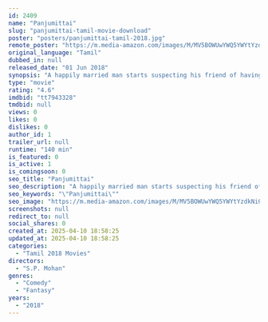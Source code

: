 ```yaml
---
id: 2409
name: "Panjumittai"
slug: "panjumittai-tamil-movie-download"
poster: "posters/panjumittai-tamil-2018.jpg"
remote_poster: "https://m.media-amazon.com/images/M/MV5BOWUwYWQ5YWYtYzdkNi00ZGNjLTg4MGQtYWVmMzlhY2UyMjhiXkEyXkFqcGdeQXVyMTEzNzg0Mjkx._V1_SX300.jpg"
original_language: "Tamil"
dubbed_in: null
released_date: "01 Jun 2018"
synopsis: "A happily married man starts suspecting his friend of having an affair with his wife as he finds both of them sharing similar interests."
type: "movie"
rating: "4.6"
imdbid: "tt7943328"
tmdbid: null
views: 0
likes: 0
dislikes: 0
author_id: 1
trailer_url: null
runtime: "140 min"
is_featured: 0
is_active: 1
is_comingsoon: 0
seo_title: "Panjumittai"
seo_description: "A happily married man starts suspecting his friend of having an affair with his wife as he finds both of them sharing similar interests."
seo_keywords: "\"Panjumittai\""
seo_image: "https://m.media-amazon.com/images/M/MV5BOWUwYWQ5YWYtYzdkNi00ZGNjLTg4MGQtYWVmMzlhY2UyMjhiXkEyXkFqcGdeQXVyMTEzNzg0Mjkx._V1_SX300.jpg"
screenshots: null
redirect_to: null
social_shares: 0
created_at: 2025-04-10 18:58:25
updated_at: 2025-04-10 18:58:25
categories:
  - "Tamil 2018 Movies"
directors:
  - "S.P. Mohan"
genres:
  - "Comedy"
  - "Fantasy"
years:
  - "2018"
---
```

